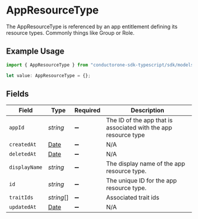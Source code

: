 # AppResourceType

The AppResourceType is referenced by an app entitlement defining its resource types. Commonly things like Group or Role.

## Example Usage

```typescript
import { AppResourceType } from "conductorone-sdk-typescript/sdk/models/shared";

let value: AppResourceType = {};
```

## Fields

| Field                                                                                         | Type                                                                                          | Required                                                                                      | Description                                                                                   |
| --------------------------------------------------------------------------------------------- | --------------------------------------------------------------------------------------------- | --------------------------------------------------------------------------------------------- | --------------------------------------------------------------------------------------------- |
| `appId`                                                                                       | *string*                                                                                      | :heavy_minus_sign:                                                                            | The ID of the app that is associated with the app resource type                               |
| `createdAt`                                                                                   | [Date](https://developer.mozilla.org/en-US/docs/Web/JavaScript/Reference/Global_Objects/Date) | :heavy_minus_sign:                                                                            | N/A                                                                                           |
| `deletedAt`                                                                                   | [Date](https://developer.mozilla.org/en-US/docs/Web/JavaScript/Reference/Global_Objects/Date) | :heavy_minus_sign:                                                                            | N/A                                                                                           |
| `displayName`                                                                                 | *string*                                                                                      | :heavy_minus_sign:                                                                            | The display name of the app resource type.                                                    |
| `id`                                                                                          | *string*                                                                                      | :heavy_minus_sign:                                                                            | The unique ID for the app resource type.                                                      |
| `traitIds`                                                                                    | *string*[]                                                                                    | :heavy_minus_sign:                                                                            | Associated trait ids                                                                          |
| `updatedAt`                                                                                   | [Date](https://developer.mozilla.org/en-US/docs/Web/JavaScript/Reference/Global_Objects/Date) | :heavy_minus_sign:                                                                            | N/A                                                                                           |